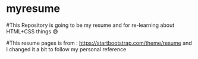 # myresume

#This Repository is going to be my resume and for re-learning about HTML+CSS things 😅

#This resume pages is from : https://startbootstrap.com/theme/resume and I changed it a bit to follow my personal reference
